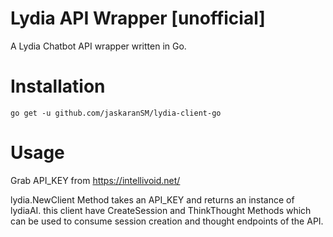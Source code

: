# Lydia API Wrapper [unofficial]

A Lydia Chatbot API wrapper written in Go.

# Installation

`
go get -u github.com/jaskaranSM/lydia-client-go
`

# Usage

Grab API_KEY from https://intellivoid.net/

lydia.NewClient Method takes an API_KEY and returns an instance of lydiaAI. this client have CreateSession and ThinkThought Methods which can be used to consume session creation and thought endpoints of the API.


